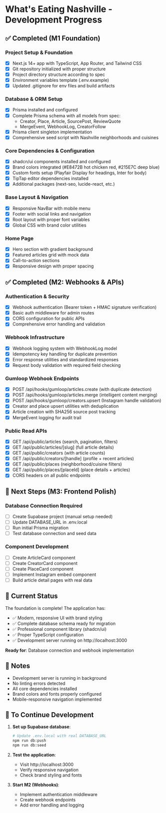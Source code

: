 # What's Eating Nashville - Development Progress

## ✅ Completed (M1 Foundation)

### Project Setup & Foundation
- [x] Next.js 14+ app with TypeScript, App Router, and Tailwind CSS
- [x] Git repository initialized with proper structure
- [x] Project directory structure according to spec
- [x] Environment variables template (.env.example)
- [x] Updated .gitignore for env files and build artifacts

### Database & ORM Setup
- [x] Prisma installed and configured
- [x] Complete Prisma schema with all models from spec:
  - Creator, Place, Article, SourcePost, ReviewQuote
  - MergeEvent, WebhookLog, CreatorFollow
- [x] Prisma client singleton implementation
- [x] Comprehensive seed script with Nashville neighborhoods and cuisines

### Core Dependencies & Configuration
- [x] shadcn/ui components installed and configured
- [x] Brand colors integrated (#E8472B hot chicken red, #215E7C deep blue)
- [x] Custom fonts setup (Playfair Display for headings, Inter for body)
- [x] TipTap editor dependencies installed
- [x] Additional packages (next-seo, lucide-react, etc.)

### Base Layout & Navigation
- [x] Responsive NavBar with mobile menu
- [x] Footer with social links and navigation
- [x] Root layout with proper font variables
- [x] Global CSS with brand color utilities

### Home Page
- [x] Hero section with gradient background
- [x] Featured articles grid with mock data
- [x] Call-to-action sections
- [x] Responsive design with proper spacing

## ✅ Completed (M2: Webhooks & APIs)

### Authentication & Security
- [x] Webhook authentication (Bearer token + HMAC signature verification)
- [x] Basic auth middleware for admin routes
- [x] CORS configuration for public APIs
- [x] Comprehensive error handling and validation

### Webhook Infrastructure
- [x] Webhook logging system with WebhookLog model
- [x] Idempotency key handling for duplicate prevention
- [x] Error response utilities and standardized responses
- [x] Request body validation with required field checking

### Gumloop Webhook Endpoints
- [x] POST /api/hooks/gumloop/articles.create (with duplicate detection)
- [x] POST /api/hooks/gumloop/articles.merge (intelligent content merging)
- [x] POST /api/hooks/gumloop/creators.upsert (Instagram handle validation)
- [x] Creator and place upsert utilities with deduplication
- [x] Article creation with SHA256 source post tracking
- [x] MergeEvent logging for audit trail

### Public Read APIs
- [x] GET /api/public/articles (search, pagination, filters)
- [x] GET /api/public/articles/[slug] (full article details)
- [x] GET /api/public/creators (with article counts)
- [x] GET /api/public/creators/[handle] (profile + recent articles)
- [x] GET /api/public/places (neighborhood/cuisine filters)
- [x] GET /api/public/places/[placeId] (place details + articles)
- [x] CORS headers on all public endpoints

## 🔄 Next Steps (M3: Frontend Polish)

### Database Connection Required
- [ ] Create Supabase project (manual setup needed)
- [ ] Update DATABASE_URL in .env.local
- [ ] Run initial Prisma migration
- [ ] Test database connection and seed data

### Component Development
- [ ] Create ArticleCard component
- [ ] Create CreatorCard component  
- [ ] Create PlaceCard component
- [ ] Implement Instagram embed component
- [ ] Build article detail pages with real data

## 🎯 Current Status

The foundation is complete! The application has:
- ✅ Modern, responsive UI with brand styling
- ✅ Complete database schema ready for migration
- ✅ Professional component library (shadcn/ui)
- ✅ Proper TypeScript configuration
- ✅ Development server running on http://localhost:3000

**Ready for**: Database connection and webhook implementation

## 📝 Notes

- Development server is running in background
- No linting errors detected
- All core dependencies installed
- Brand colors and fonts properly configured
- Mobile-responsive navigation implemented

## 🚀 To Continue Development

1. **Set up Supabase database**:
   ```bash
   # Update .env.local with real DATABASE_URL
   npm run db:push
   npm run db:seed
   ```

2. **Test the application**:
   - Visit http://localhost:3000
   - Verify responsive navigation
   - Check brand styling and fonts

3. **Start M2 (Webhooks)**:
   - Implement authentication middleware
   - Create webhook endpoints
   - Add error handling and logging
